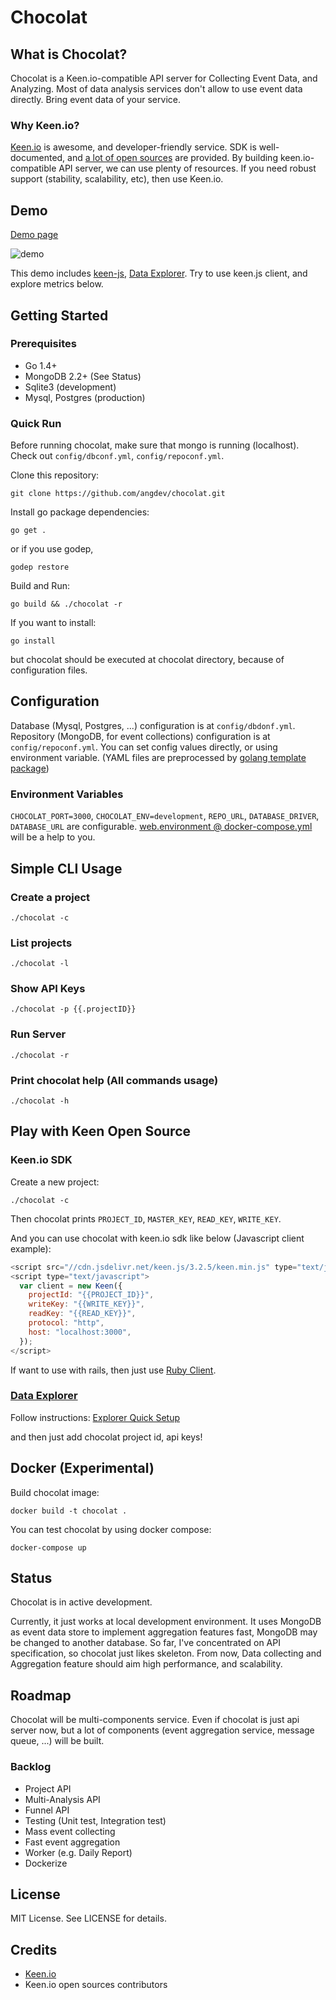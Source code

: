 Chocolat
========

## What is Chocolat?

Chocolat is a Keen.io-compatible API server for Collecting Event Data, and Analyzing. Most of data analysis services don't allow to use event data directly. Bring event data of your service.

### Why Keen.io?

[Keen.io](https://keen.io/) is awesome, and developer-friendly service. SDK is well-documented, and [a lot of open sources](https://github.com/keen) are provided. By building keen.io-compatible API server, we can use plenty of resources. If you need robust support (stability, scalability, etc), then use Keen.io.

## Demo

[Demo page](http://chocolat-demo.angdev.io/explorer)

![demo](http://i.imgur.com/rD4VyBo.png)

This demo includes [keen-js](https://github.com/keen/keen-js), [Data Explorer](https://github.com/keen/explorer). Try to use keen.js client, and explore metrics below.

## Getting Started

### Prerequisites

* Go 1.4+
* MongoDB 2.2+ (See Status)
* Sqlite3 (development)
* Mysql, Postgres (production)

### Quick Run

Before running chocolat, make sure that mongo is running (localhost). Check out `config/dbconf.yml`, `config/repoconf.yml`.

Clone this repository:

    git clone https://github.com/angdev/chocolat.git

Install go package dependencies:

    go get .

or if you use godep,

    godep restore

Build and Run:

    go build && ./chocolat -r

If you want to install:

    go install

but chocolat should be executed at chocolat directory, because of configuration files.

## Configuration

Database (Mysql, Postgres, ...) configuration is at `config/dbdonf.yml`. Repository (MongoDB, for event collections) configuration is at `config/repoconf.yml`. You can set config values directly, or using environment variable. (YAML files are preprocessed by [golang template package](http://golang.org/pkg/text/template/))

### Environment Variables

`CHOCOLAT_PORT=3000`, `CHOCOLAT_ENV=development`, `REPO_URL`, `DATABASE_DRIVER`, `DATABASE_URL` are configurable. [web.environment @ docker-compose.yml](https://github.com/angdev/chocolat/blob/develop/docker-compose.yml#L9) will be a help to you.

## Simple CLI Usage

### Create a project

    ./chocolat -c

### List projects

    ./chocolat -l

### Show API Keys

    ./chocolat -p {{.projectID}}

### Run Server

    ./chocolat -r

### Print chocolat help (All commands usage)

    ./chocolat -h

## Play with Keen Open Source

### Keen.io SDK

Create a new project:

    ./chocolat -c

Then chocolat prints `PROJECT_ID`, `MASTER_KEY`, `READ_KEY`, `WRITE_KEY`.

And you can use chocolat with keen.io sdk like below (Javascript client example):

```javascript
<script src="//cdn.jsdelivr.net/keen.js/3.2.5/keen.min.js" type="text/javascript"></script>
<script type="text/javascript">
  var client = new Keen({
    projectId: "{{PROJECT_ID}}",
    writeKey: "{{WRITE_KEY}}",
    readKey: "{{READ_KEY}}",
    protocol: "http",
    host: "localhost:3000",
  });
</script>
```

If want to use with rails, then just use [Ruby Client](https://github.com/keenlabs/keen-gem).

### [Data Explorer](https://github.com/keen/explorer)

Follow instructions: [Explorer Quick Setup](https://github.com/keen/explorer#tldr)

and then just add chocolat project id, api keys!

## Docker (Experimental)

Build chocolat image:

    docker build -t chocolat .

You can test chocolat by using docker compose:

    docker-compose up

## Status

Chocolat is in active development.

Currently, it just works at local development environment. It uses MongoDB as event data store to implement aggregation features fast, MongoDB may be changed to another database. So far, I've concentrated on API specification, so chocolat just likes skeleton. From now, Data collecting and Aggregation feature should aim high performance, and scalability.

## Roadmap

Chocolat will be multi-components service. Even if chocolat is just api server now, but a lot of components (event aggregation service, message queue, ...) will be built.

### Backlog

* Project API
* Multi-Analysis API
* Funnel API
* Testing (Unit test, Integration test)
* Mass event collecting
* Fast event aggregation
* Worker (e.g. Daily Report)
* Dockerize

## License

MIT License. See LICENSE for details.

## Credits

* [Keen.io](https://keen.io/)
* Keen.io open sources contributors
